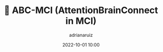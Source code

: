---
title: ":brain: ABC-MCI (AttentionBrainConnect in MCI)"
layout: post
date: 2022-10-01 10:00
tag: Reseach Attention MCI
image: https://sergiokopplin.github.io/indigo/assets/images/jekyll-logo-light-solid.png
headerImage: true
projects: true
hidden: false # if true don't count this post in blog pagination
description: "Brain connectivity underpinnings of visual attention dysfunctions in mild cognitive impairment."
category: project
author: adrianaruiz
externalLink: false
---
